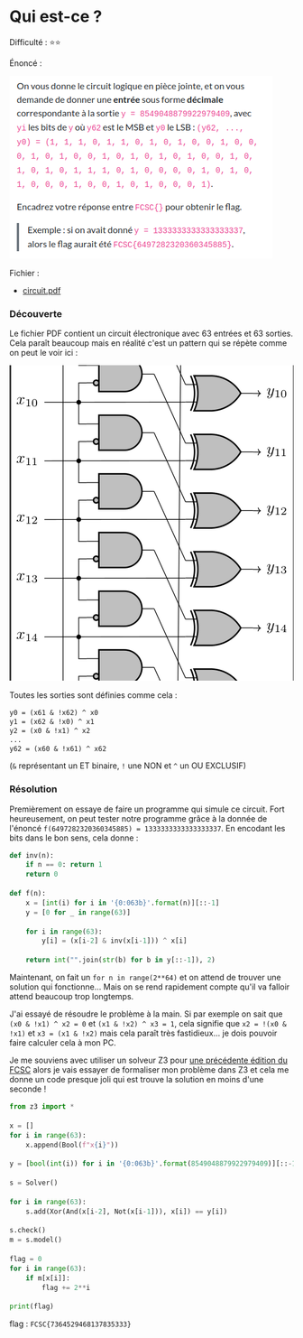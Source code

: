 # Qui est-ce ?

Difficulté : :star::star:

Énoncé :

![énoncé](./enonce.png)

Fichier :

- [circuit.pdf](./circuit.pdf)



### Découverte

Le fichier PDF contient un circuit électronique avec 63 entrées et 63 sorties. Cela paraît beaucoup mais en réalité c'est un pattern qui se répète comme on peut le voir ici :

![extrait](extrait.png)



Toutes les sorties sont définies comme cela :

```
y0 = (x61 & !x62) ^ x0
y1 = (x62 & !x0) ^ x1
y2 = (x0 & !x1) ^ x2
...
y62 = (x60 & !x61) ^ x62
```

(`&` représentant un ET binaire, `!` une NON et `^` un OU EXCLUSIF)



### Résolution

Premièrement on essaye de faire un programme qui simule ce circuit. Fort heureusement, on peut tester notre programme grâce à la donnée de l'énoncé `f(6497282320360345885) = 1333333333333333337`. En encodant les bits dans le bon sens, cela donne :

```python
def inv(n):
    if n == 0: return 1
    return 0

def f(n):
    x = [int(i) for i in '{0:063b}'.format(n)][::-1]
    y = [0 for _ in range(63)]

    for i in range(63):
        y[i] = (x[i-2] & inv(x[i-1])) ^ x[i]

    return int("".join(str(b) for b in y[::-1]), 2)
```

Maintenant, on fait un `for n in range(2**64)` et on attend de trouver une solution qui fonctionne... Mais on se rend rapidement compte qu'il va falloir attend beaucoup trop longtemps.

J'ai essayé de résoudre le problème à la main. Si par exemple on sait que `(x0 & !x1) ^ x2 = 0` et `(x1 & !x2) ^ x3 = 1`, cela signifie que `x2 = !(x0 & !x1)` et `x3 = (x1 & !x2)` mais cela paraît très fastidieux... je dois pouvoir faire calculer cela à mon PC.

Je me souviens avec utiliser un solveur Z3 pour [une précédente édition du FCSC](../../../../2021/FCSC/crypto/rsa-destroyer/README.md) alors je vais essayer de formaliser mon problème dans Z3 et cela me donne un code presque joli qui est trouve la solution en moins d'une seconde !

```python
from z3 import *

x = []
for i in range(63):
    x.append(Bool(f"x{i}"))

y = [bool(int(i)) for i in '{0:063b}'.format(8549048879922979409)][::-1]

s = Solver()

for i in range(63):
    s.add(Xor(And(x[i-2], Not(x[i-1])), x[i]) == y[i])

s.check()
m = s.model()

flag = 0
for i in range(63):
    if m[x[i]]:
        flag += 2**i

print(flag)
```

flag : `FCSC{7364529468137835333}`
